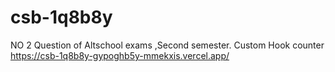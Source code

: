 # csb-1q8b8y
NO 2 Question of Altschool exams ,Second semester. Custom Hook counter
https://csb-1q8b8y-gypoghb5y-mmekxis.vercel.app/
